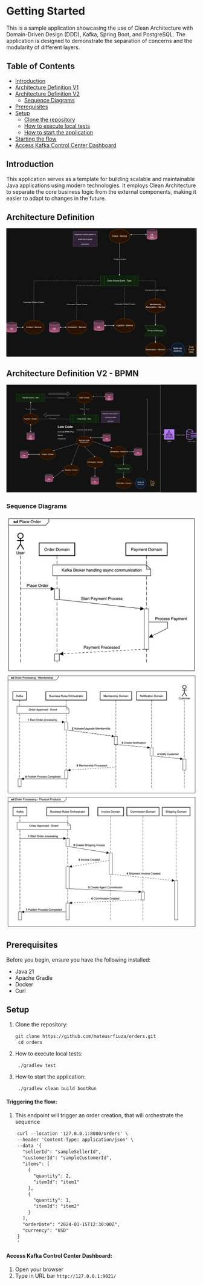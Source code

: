 # Getting Started

This is a sample application showcasing the use of Clean Architecture with Domain-Driven Design (DDD), Kafka, Spring Boot, and PostgreSQL. The application is designed to demonstrate the separation of concerns and the modularity of different layers.

## Table of Contents

- [Introduction](#introduction)
- [Architecture Definition V1](#architecture-definition)
- [Architecture Definition V2](#architecture-definition-bpmn)
  - [Sequence Diagrams](#sequence-diagrams)
- [Prerequisites](#prerequisites)
- [Setup](#setup)
    - [Clone the repository](#clone-the-repository)
    - [How to execute local tests](#how-to-execute-local-tests)
    - [How to start the application](#how-to-start)
- [Starting the flow](#triggering-the-flow)
- [Access Kafka Control Center Dashboard](#access-kafka-control-center-dashboard)

## Introduction

This application serves as a template for building scalable and maintainable Java applications using modern technologies. It employs Clean Architecture to separate the core business logic from the external components, making it easier to adapt to changes in the future.

## Architecture Definition

![Diagram of components](architecture_definition.jpg)

## Architecture Definition V2 - BPMN

![Diagram of components](architecture_definition_bpmn.png)

### Sequence Diagrams

![Diagram Initial Order](diagram_01.png)
![Diagram Process Membership Order](diagram_02.png)
![Diagram Process Physical Order](diagram_03.png)


## Prerequisites

Before you begin, ensure you have the following installed:

- Java 21
- Apache Gradle
- Docker
- Curl

## Setup

1. Clone the repository:
     ```
     git clone https://github.com/mateusrfiuza/orders.git
      cd orders
     ```
2. How to execute local tests:
     ```
      ./gradlew test
     ```
3. How to start the application:
     ```
      ./gradlew clean build bootRun
     ```


#### Triggering the flow:
1. This endpoint will trigger an order creation, that will orchestrate the sequence
  ```
      curl --location '127.0.0.1:8080/orders' \
      --header 'Content-Type: application/json' \
      --data '{
        "sellerId": "sampleSellerId",
        "customerId": "sampleCustomerId",
        "items": [
          {
            "quantity": 2,
            "itemId": "item1"
          },
          {
            "quantity": 1,
            "itemId": "item2"
          }
        ],
        "orderDate": "2024-01-15T12:30:00Z",
        "currency": "USD"
      }
      '
  ```


#### Access Kafka Control Center Dashboard:
1. Open your browser
2. Type in URL bar `http://127.0.0.1:9021/`

